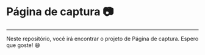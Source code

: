 # Página de captura :camera:

---

Neste repositório, você irá encontrar o projeto de Página de captura. Espero que goste! :smile:

